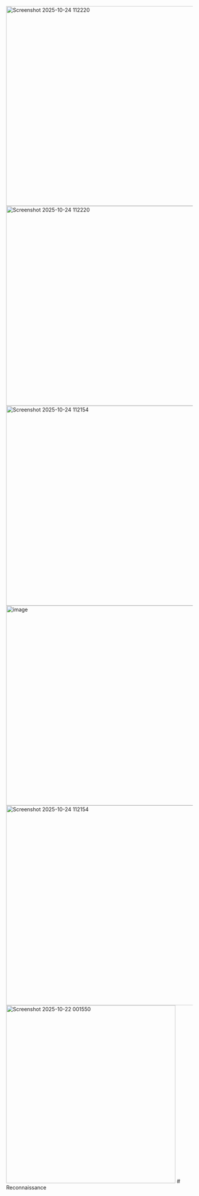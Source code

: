 <img width="960" height="540" alt="Screenshot 2025-10-24 112220" src="https://github.com/user-attachments/assets/bfc05e3e-9fbe-4a5a-8b8d-840a5065edb2" />
<img width="960" height="540" alt="Screenshot 2025-10-24 112220" src="https://github.com/user-attachments/assets/d7529904-0bf5-4d3c-bc73-7f4adb07995b" />
<img width="960" height="540" alt="Screenshot 2025-10-24 112154" src="https://github.com/user-attachments/assets/48ddcd13-2591-47e4-a3d3-d656cd29998b" />
<img width="960" height="540" alt="image" src="https://github.com/user-attachments/assets/a3fca756-c253-4ec9-aa23-27b53f2bed96" />
<img width="960" height="540" alt="Screenshot 2025-10-24 112154" src="https://github.com/user-attachments/assets/ccb73ffa-4607-4bd2-b8df-eabdeb2d7d88" />
<img width="457" height="481" alt="Screenshot 2025-10-22 001550" src="https://github.com/user-attachments/assets/29aaf243-92a6-4eff-8173-79cad8eac4b8" />
# Reconnaissance 


